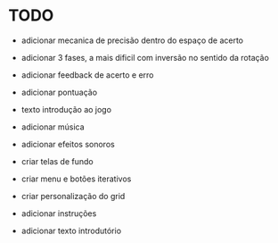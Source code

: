 # TODO

* adicionar mecanica de precisão dentro do espaço de acerto
* adicionar 3 fases, a mais dificil com inversão no sentido da rotação
* adicionar feedback de acerto e erro
* adicionar pontuação
* texto introdução ao jogo
* adicionar música
* adicionar efeitos sonoros

* criar telas de fundo
* criar menu e botões iterativos
* criar personalização do grid
* adicionar instruções
* adicionar texto introdutório
